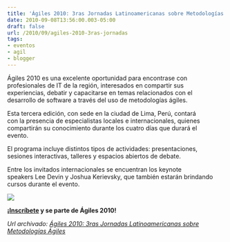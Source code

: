```yaml
---
title: 'Ágiles 2010: 3ras Jornadas Latinoamericanas sobre Metodologías Ágiles'
date: 2010-09-08T13:56:00.003-05:00
draft: false
url: /2010/09/agiles-2010-3ras-jornadas
tags: 
- eventos
- agil
- blogger
---
```


Ágiles 2010 es una excelente oportunidad para encontrase con  
profesionales de IT de la región, interesados en compartir sus  
experiencias, debatir y capacitarse en temas relacionados con el  
desarrollo de software a través del uso de metodologías ágiles.  
  
Esta tercera edición, con sede en la ciudad de Lima, Perú, contará  
con la presencia de especialistas locales e internacionales, quienes  
compartirán su conocimiento durante los cuatro días que durará el  
evento.  
  
El programa incluye distintos tipos de actividades: presentaciones,  
sesiones interactivas, talleres y espacios abiertos de debate.  
  
Entre los invitados internacionales se encuentran los keynote  
speakers Lee Devin y Joshua Kerievsky, que también estarán brindando  
cursos durante el evento.  
  

[![](http://agiles2010.agiles.org/wp-content/uploads/2010/04/banner-es.gif)](http://agiles2010.agiles.org/wp-content/uploads/2010/04/banner-es.gif)

  
**¡[Inscríbete](http://agiles2010.agiles.org/lang/es/inscripcion/) y se parte de Ágiles 2010!**

_*Url archivado: [Ágiles 2010: 3ras Jornadas Latinoamericanas sobre Metodologías Ágiles](https://akcdev.blogspot.com/2010/09/agiles-2010-3ras-jornadas.html)*_
